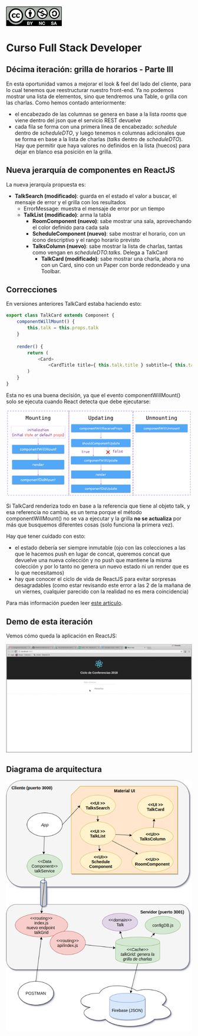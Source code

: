 <img src="images/license.png"
    width="30%" height="30%">

# Curso Full Stack Developer

## Décima iteración: grilla de horarios - Parte III

En esta oportunidad vamos a mejorar el look & feel del lado del cliente, para lo cual tenemos que reestructurar nuestro front-end. Ya no podemos mostrar una lista de elementos, sino que tendremos una Table, o grilla con las charlas. Como hemos contado anteriormente:

- el encabezado de las columnas se genera en base a la lista _rooms_ que viene dentro del json que el servicio REST devuelve
- cada fila se forma con una primera línea de encabezado: _schedule_ dentro de _scheduleDTO_, y luego tenemos n columnas adicionales que se forma en base a la lista de charlas (_talks_ dentro de _scheduleDTO_). Hay que permitir que haya valores no definidos en la lista (huecos) para dejar en blanco esa posición en la grilla.

## Nueva jerarquía de componentes en ReactJS

La nueva jerarquía propuesta es:

* **TalkSearch (modificado)**: guarda en el estado el valor a buscar, el mensaje de error y el grilla con los resultados
    - ErrorMessage: muestra el mensaje de error por un tiempo
    - **TalkList (modificado)**: arma la tabla
        - **RoomComponent (nuevo)**: sabe mostrar una sala, aprovechando el color definido para cada sala
        - **ScheduleComponent (nuevo)**: sabe mostrar el horario, con un ícono descriptivo y el rango horario previsto
        - **TalksColumn (nuevo)**: sabe mostrar la lista de charlas, tantas como vengan en _scheduleDTO.talks_. Delega a TalkCard
            - **TalkCard (modificado)**: sabe mostrar una charla, ahora no con un Card, sino con un Paper con borde redondeado y una Toolbar.

## Correcciones

En versiones anteriores TalkCard estaba haciendo esto:

```javascript
export class TalkCard extends Component {
    componentWillMount() {
        this.talk = this.props.talk
    }

    render() {
        return (
            <Card>
                <CardTitle title={ this.talk.title } subtitle={ this.talk.author }/>...
        )
    }
}
``` 

Esta no es una buena decisión, ya que el evento componentWillMount() solo se ejecuta cuando React detecta que debe ejecutarse:

![](images/reactJSLifecycle.png)

Si TalkCard renderiza todo en base a la referencia que tiene al objeto talk, y esa referencia no cambia, es un tema porque el método componentWillMount() no se va a ejecutar y la grilla **no se actualiza** por más que busquemos diferentes cosas (solo funciona la primera vez).

Hay que tener cuidado con esto:

- el estado debería ser siempre inmutable (ojo con las colecciones a las que le hacemos push en lugar de concat, queremos concat que devuelve una nueva colección y no push que mantiene la misma colección y por lo tanto no genera un nuevo estado ni un render que es lo que necesitamos)
- hay que conocer el ciclo de vida de ReactJS para evitar sorpresas desagradables (como estar revisando este error a las 2 de la mañana de un viernes, cualquier parecido con la realidad no es mera coincidencia) 

Para más información pueden leer [este artículo](https://www.codevoila.com/post/57/reactjs-tutorial-react-component-lifecycle).

## Demo de esta iteración

Vemos cómo queda la aplicación en ReactJS:

![](images/demo.gif)

## Diagrama de arquitectura

![](images/iteracion10.png)


